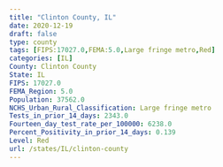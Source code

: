 ```yaml
---
title: "Clinton County, IL"
date: 2020-12-19
draft: false
type: county
tags: [FIPS:17027.0,FEMA:5.0,Large fringe metro,Red]
categories: [IL]
County: Clinton County
State: IL
FIPS: 17027.0
FEMA_Region: 5.0
Population: 37562.0
NCHS_Urban_Rural_Classification: Large fringe metro
Tests_in_prior_14_days: 2343.0
Fourteen_day_test_rate_per_100000: 6238.0
Percent_Positivity_in_prior_14_days: 0.139
Level: Red
url: /states/IL/clinton-county
---
```



